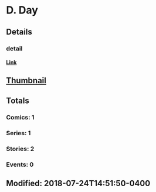 # D.  Day 
## Details
### detail
#### [Link](http://marvel.com/comics/creators/4762/d_day?utm_campaign=apiRef&utm_source=225578a89fc76f3d20fbffda5d17a88d)
## [Thumbnail](http://i.annihil.us/u/prod/marvel/i/mg/b/40/image_not_available.jpg)
## Totals
### Comics: 1
### Series: 1
### Stories: 2
### Events: 0
## Modified: 2018-07-24T14:51:50-0400